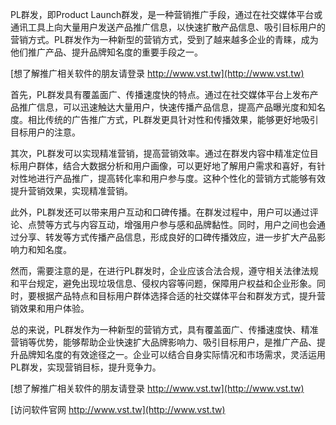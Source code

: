 PL群发，即Product Launch群发，是一种营销推广手段，通过在社交媒体平台或通讯工具上向大量用户发送产品推广信息，以快速扩散产品信息、吸引目标用户的营销方式。PL群发作为一种新型的营销方式，受到了越来越多企业的青睐，成为他们推广产品、提升品牌知名度的重要手段之一。

[想了解推广相关软件的朋友请登录 http://www.vst.tw](http://www.vst.tw)

首先，PL群发具有覆盖面广、传播速度快的特点。通过在社交媒体平台上发布产品推广信息，可以迅速触达大量用户，快速传播产品信息，提高产品曝光度和知名度。相比传统的广告推广方式，PL群发更具针对性和传播效果，能够更好地吸引目标用户的注意。

其次，PL群发可以实现精准营销，提高营销效率。通过在群发内容中精准定位目标用户群体，结合大数据分析和用户画像，可以更好地了解用户需求和喜好，有针对性地进行产品推广，提高转化率和用户参与度。这种个性化的营销方式能够有效提升营销效果，实现精准营销。

此外，PL群发还可以带来用户互动和口碑传播。在群发过程中，用户可以通过评论、点赞等方式与内容互动，增强用户参与感和品牌黏性。同时，用户之间也会通过分享、转发等方式传播产品信息，形成良好的口碑传播效应，进一步扩大产品影响力和知名度。

然而，需要注意的是，在进行PL群发时，企业应该合法合规，遵守相关法律法规和平台规定，避免出现垃圾信息、侵权内容等问题，保障用户权益和企业形象。同时，要根据产品特点和目标用户群体选择合适的社交媒体平台和群发方式，提升营销效果和用户体验。

总的来说，PL群发作为一种新型的营销方式，具有覆盖面广、传播速度快、精准营销等优势，能够帮助企业快速扩大品牌影响力、吸引目标用户，是推广产品、提升品牌知名度的有效途径之一。企业可以结合自身实际情况和市场需求，灵活运用PL群发，实现营销目标，提升竞争力。

[想了解推广相关软件的朋友请登录 http://www.vst.tw](http://www.vst.tw)


[访问软件官网 http://www.vst.tw](http://www.vst.tw)
